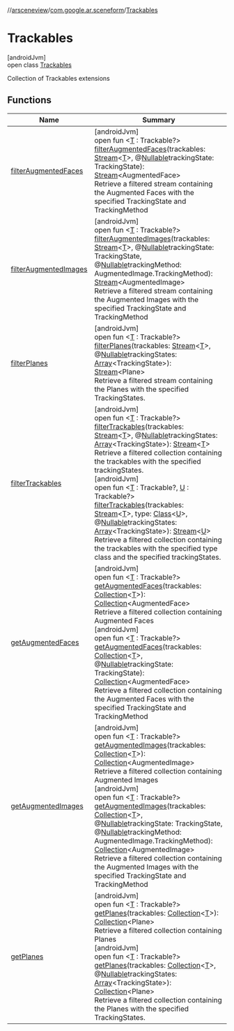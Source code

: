 //[arsceneview](../../../index.md)/[com.google.ar.sceneform](../index.md)/[Trackables](index.md)

# Trackables

[androidJvm]\
open class [Trackables](index.md)

Collection of Trackables extensions

## Functions

| Name | Summary |
|---|---|
| [filterAugmentedFaces](filter-augmented-faces.md) | [androidJvm]<br>open fun &lt;[T](filter-augmented-faces.md) : Trackable?&gt; [filterAugmentedFaces](filter-augmented-faces.md)(trackables: [Stream](https://developer.android.com/reference/kotlin/java/util/stream/Stream.html)&lt;[T](filter-trackables.md)&gt;, @[Nullable](https://developer.android.com/reference/kotlin/androidx/annotation/Nullable.html)trackingState: TrackingState): [Stream](https://developer.android.com/reference/kotlin/java/util/stream/Stream.html)&lt;AugmentedFace&gt;<br>Retrieve a filtered stream containing the Augmented Faces with the specified TrackingState and TrackingMethod |
| [filterAugmentedImages](filter-augmented-images.md) | [androidJvm]<br>open fun &lt;[T](filter-augmented-images.md) : Trackable?&gt; [filterAugmentedImages](filter-augmented-images.md)(trackables: [Stream](https://developer.android.com/reference/kotlin/java/util/stream/Stream.html)&lt;[T](filter-trackables.md)&gt;, @[Nullable](https://developer.android.com/reference/kotlin/androidx/annotation/Nullable.html)trackingState: TrackingState, @[Nullable](https://developer.android.com/reference/kotlin/androidx/annotation/Nullable.html)trackingMethod: AugmentedImage.TrackingMethod): [Stream](https://developer.android.com/reference/kotlin/java/util/stream/Stream.html)&lt;AugmentedImage&gt;<br>Retrieve a filtered stream containing the Augmented Images with the specified TrackingState and TrackingMethod |
| [filterPlanes](filter-planes.md) | [androidJvm]<br>open fun &lt;[T](filter-planes.md) : Trackable?&gt; [filterPlanes](filter-planes.md)(trackables: [Stream](https://developer.android.com/reference/kotlin/java/util/stream/Stream.html)&lt;[T](filter-trackables.md)&gt;, @[Nullable](https://developer.android.com/reference/kotlin/androidx/annotation/Nullable.html)trackingStates: [Array](https://kotlinlang.org/api/latest/jvm/stdlib/kotlin/-array/index.html)&lt;TrackingState&gt;): [Stream](https://developer.android.com/reference/kotlin/java/util/stream/Stream.html)&lt;Plane&gt;<br>Retrieve a filtered stream containing the Planes with the specified TrackingStates. |
| [filterTrackables](filter-trackables.md) | [androidJvm]<br>open fun &lt;[T](filter-trackables.md) : Trackable?&gt; [filterTrackables](filter-trackables.md)(trackables: [Stream](https://developer.android.com/reference/kotlin/java/util/stream/Stream.html)&lt;[T](filter-trackables.md)&gt;, @[Nullable](https://developer.android.com/reference/kotlin/androidx/annotation/Nullable.html)trackingStates: [Array](https://kotlinlang.org/api/latest/jvm/stdlib/kotlin/-array/index.html)&lt;TrackingState&gt;): [Stream](https://developer.android.com/reference/kotlin/java/util/stream/Stream.html)&lt;[T](filter-trackables.md)&gt;<br>Retrieve a filtered collection containing the trackables with the specified trackingStates.<br>[androidJvm]<br>open fun &lt;[T](filter-trackables.md) : Trackable?, [U](filter-trackables.md) : Trackable?&gt; [filterTrackables](filter-trackables.md)(trackables: [Stream](https://developer.android.com/reference/kotlin/java/util/stream/Stream.html)&lt;[T](filter-trackables.md)&gt;, type: [Class](https://developer.android.com/reference/kotlin/java/lang/Class.html)&lt;[U](filter-trackables.md)&gt;, @[Nullable](https://developer.android.com/reference/kotlin/androidx/annotation/Nullable.html)trackingStates: [Array](https://kotlinlang.org/api/latest/jvm/stdlib/kotlin/-array/index.html)&lt;TrackingState&gt;): [Stream](https://developer.android.com/reference/kotlin/java/util/stream/Stream.html)&lt;[U](filter-trackables.md)&gt;<br>Retrieve a filtered collection containing the trackables with the specified type class and the specified trackingStates. |
| [getAugmentedFaces](get-augmented-faces.md) | [androidJvm]<br>open fun &lt;[T](get-augmented-faces.md) : Trackable?&gt; [getAugmentedFaces](get-augmented-faces.md)(trackables: [Collection](https://developer.android.com/reference/kotlin/java/util/Collection.html)&lt;[T](filter-trackables.md)&gt;): [Collection](https://developer.android.com/reference/kotlin/java/util/Collection.html)&lt;AugmentedFace&gt;<br>Retrieve a filtered collection containing Augmented Faces<br>[androidJvm]<br>open fun &lt;[T](get-augmented-faces.md) : Trackable?&gt; [getAugmentedFaces](get-augmented-faces.md)(trackables: [Collection](https://developer.android.com/reference/kotlin/java/util/Collection.html)&lt;[T](filter-trackables.md)&gt;, @[Nullable](https://developer.android.com/reference/kotlin/androidx/annotation/Nullable.html)trackingState: TrackingState): [Collection](https://developer.android.com/reference/kotlin/java/util/Collection.html)&lt;AugmentedFace&gt;<br>Retrieve a filtered collection containing the Augmented Faces with the specified TrackingState and TrackingMethod |
| [getAugmentedImages](get-augmented-images.md) | [androidJvm]<br>open fun &lt;[T](get-augmented-images.md) : Trackable?&gt; [getAugmentedImages](get-augmented-images.md)(trackables: [Collection](https://developer.android.com/reference/kotlin/java/util/Collection.html)&lt;[T](filter-trackables.md)&gt;): [Collection](https://developer.android.com/reference/kotlin/java/util/Collection.html)&lt;AugmentedImage&gt;<br>Retrieve a filtered collection containing Augmented Images<br>[androidJvm]<br>open fun &lt;[T](get-augmented-images.md) : Trackable?&gt; [getAugmentedImages](get-augmented-images.md)(trackables: [Collection](https://developer.android.com/reference/kotlin/java/util/Collection.html)&lt;[T](filter-trackables.md)&gt;, @[Nullable](https://developer.android.com/reference/kotlin/androidx/annotation/Nullable.html)trackingState: TrackingState, @[Nullable](https://developer.android.com/reference/kotlin/androidx/annotation/Nullable.html)trackingMethod: AugmentedImage.TrackingMethod): [Collection](https://developer.android.com/reference/kotlin/java/util/Collection.html)&lt;AugmentedImage&gt;<br>Retrieve a filtered collection containing the Augmented Images with the specified TrackingState and TrackingMethod |
| [getPlanes](get-planes.md) | [androidJvm]<br>open fun &lt;[T](get-planes.md) : Trackable?&gt; [getPlanes](get-planes.md)(trackables: [Collection](https://developer.android.com/reference/kotlin/java/util/Collection.html)&lt;[T](filter-trackables.md)&gt;): [Collection](https://developer.android.com/reference/kotlin/java/util/Collection.html)&lt;Plane&gt;<br>Retrieve a filtered collection containing Planes<br>[androidJvm]<br>open fun &lt;[T](get-planes.md) : Trackable?&gt; [getPlanes](get-planes.md)(trackables: [Collection](https://developer.android.com/reference/kotlin/java/util/Collection.html)&lt;[T](filter-trackables.md)&gt;, @[Nullable](https://developer.android.com/reference/kotlin/androidx/annotation/Nullable.html)trackingStates: [Array](https://kotlinlang.org/api/latest/jvm/stdlib/kotlin/-array/index.html)&lt;TrackingState&gt;): [Collection](https://developer.android.com/reference/kotlin/java/util/Collection.html)&lt;Plane&gt;<br>Retrieve a filtered collection containing the Planes with the specified TrackingStates. |
